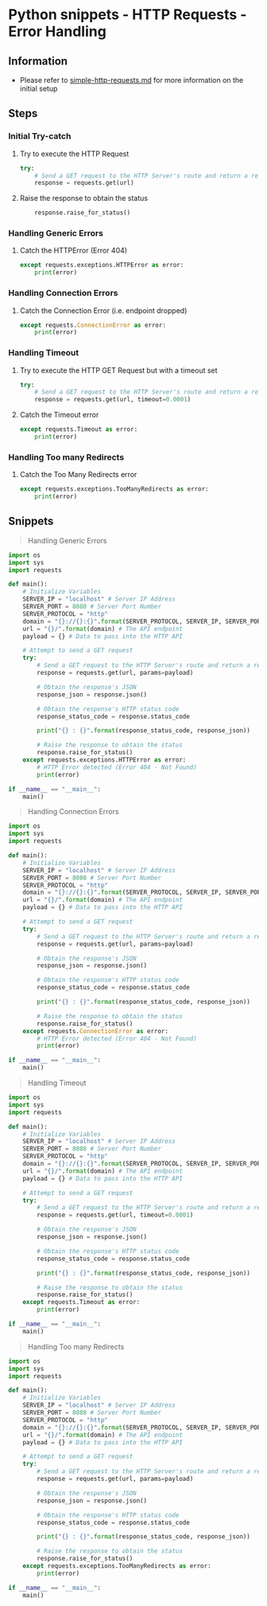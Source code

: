 # Python snippets - HTTP Requests - Error Handling

## Information
+ Please refer to [simple-http-requests.md](Docs/Programming/Languages/Python/Snippets/http-server-api/http-api-communication-using-requests/simple-http-requests.md) for more information on the initial setup

## Steps

### Initial Try-catch
1. Try to execute the HTTP Request
    ```python
    try:
        # Send a GET request to the HTTP Server's route and return a response
        response = requests.get(url)
    ```

2. Raise the response to obtain the status
    ```python
        response.raise_for_status()
    ```

### Handling Generic Errors
1. Catch the HTTPError (Error 404)
    ```python
    except requests.exceptions.HTTPError as error:
        print(error)
    ```

### Handling Connection Errors
1. Catch the Connection Error (i.e. endpoint dropped)
    ```python
    except requests.ConnectionError as error:
        print(error)
    ```

### Handling Timeout
1. Try to execute the HTTP GET Request but with a timeout set
    ```python
    try:
        # Send a GET request to the HTTP Server's route and return a response
        response = requests.get(url, timeout=0.0001)
    ```

2. Catch the Timeout error
    ```python
    except requests.Timeout as error:
        print(error)
    ```

### Handling Too many Redirects
1. Catch the Too Many Redirects error
    ```python
    except requests.exceptions.TooManyRedirects as error:
        print(error)
    ```

## Snippets

> Handling Generic Errors

```python
import os
import sys
import requests

def main():
    # Initialize Variables
    SERVER_IP = "localhost" # Server IP Address
    SERVER_PORT = 8080 # Server Port Number
    SERVER_PROTOCOL = "http"
    domain = "{}://{}:{}".format(SERVER_PROTOCOL, SERVER_IP, SERVER_PORT)
    url = "{}/".format(domain) # The API endpoint
    payload = {} # Data to pass into the HTTP API

    # Attempt to send a GET request
    try:
        # Send a GET request to the HTTP Server's route and return a response
        response = requests.get(url, params=payload)

        # Obtain the response's JSON
        response_json = response.json()

        # Obtain the response's HTTP status code
        response_status_code = response.status_code

        print("{} : {}".format(response_status_code, response_json))

        # Raise the response to obtain the status
        response.raise_for_status()
    except requests.exceptions.HTTPError as error:
        # HTTP Error detected (Error 404 - Not Found)
        print(error)

if __name__ == "__main__":
    main()
```

> Handling Connection Errors

```python
import os
import sys
import requests

def main():
    # Initialize Variables
    SERVER_IP = "localhost" # Server IP Address
    SERVER_PORT = 8080 # Server Port Number
    SERVER_PROTOCOL = "http"
    domain = "{}://{}:{}".format(SERVER_PROTOCOL, SERVER_IP, SERVER_PORT)
    url = "{}/".format(domain) # The API endpoint
    payload = {} # Data to pass into the HTTP API

    # Attempt to send a GET request
    try:
        # Send a GET request to the HTTP Server's route and return a response
        response = requests.get(url, params=payload)

        # Obtain the response's JSON
        response_json = response.json()

        # Obtain the response's HTTP status code
        response_status_code = response.status_code

        print("{} : {}".format(response_status_code, response_json))

        # Raise the response to obtain the status
        response.raise_for_status()
    except requests.ConnectionError as error:
        # HTTP Error detected (Error 404 - Not Found)
        print(error)

if __name__ == "__main__":
    main()
```

> Handling Timeout

```python
import os
import sys
import requests

def main():
    # Initialize Variables
    SERVER_IP = "localhost" # Server IP Address
    SERVER_PORT = 8080 # Server Port Number
    SERVER_PROTOCOL = "http"
    domain = "{}://{}:{}".format(SERVER_PROTOCOL, SERVER_IP, SERVER_PORT)
    url = "{}/".format(domain) # The API endpoint
    payload = {} # Data to pass into the HTTP API

    # Attempt to send a GET request
    try:
        # Send a GET request to the HTTP Server's route and return a response
        response = requests.get(url, timeout=0.0001)

        # Obtain the response's JSON
        response_json = response.json()

        # Obtain the response's HTTP status code
        response_status_code = response.status_code

        print("{} : {}".format(response_status_code, response_json))

        # Raise the response to obtain the status
        response.raise_for_status()
    except requests.Timeout as error:
        print(error)

if __name__ == "__main__":
    main()
```

> Handling Too many Redirects

```python
import os
import sys
import requests

def main():
    # Initialize Variables
    SERVER_IP = "localhost" # Server IP Address
    SERVER_PORT = 8080 # Server Port Number
    SERVER_PROTOCOL = "http"
    domain = "{}://{}:{}".format(SERVER_PROTOCOL, SERVER_IP, SERVER_PORT)
    url = "{}/".format(domain) # The API endpoint
    payload = {} # Data to pass into the HTTP API

    # Attempt to send a GET request
    try:
        # Send a GET request to the HTTP Server's route and return a response
        response = requests.get(url, params=payload)

        # Obtain the response's JSON
        response_json = response.json()

        # Obtain the response's HTTP status code
        response_status_code = response.status_code

        print("{} : {}".format(response_status_code, response_json))

        # Raise the response to obtain the status
        response.raise_for_status()
    except requests.exceptions.TooManyRedirects as error:
        print(error)

if __name__ == "__main__":
    main()
```

